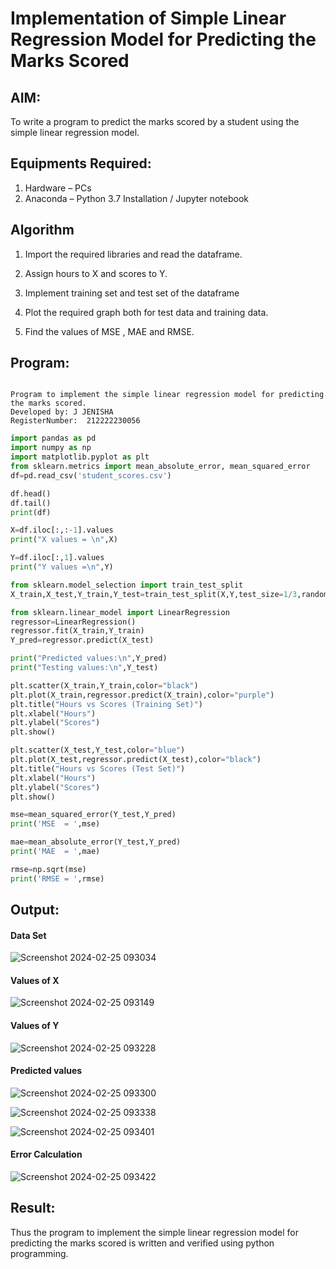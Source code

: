 # Implementation of Simple Linear Regression Model for Predicting the Marks Scored

## AIM:
To write a program to predict the marks scored by a student using the simple linear regression model.

## Equipments Required:
1. Hardware – PCs
2. Anaconda – Python 3.7 Installation / Jupyter notebook

## Algorithm
1. Import the required libraries and read the dataframe.

2. Assign hours to X and scores to Y.

3. Implement training set and test set of the dataframe

4. Plot the required graph both for test data and training data.

5. Find the values of MSE , MAE and RMSE.
 

## Program:
```

Program to implement the simple linear regression model for predicting the marks scored.
Developed by: J JENISHA
RegisterNumber:  212222230056

```

```python
import pandas as pd
import numpy as np
import matplotlib.pyplot as plt
from sklearn.metrics import mean_absolute_error, mean_squared_error
df=pd.read_csv('student_scores.csv')

df.head()
df.tail()
print(df)

X=df.iloc[:,:-1].values
print("X values = \n",X)

Y=df.iloc[:,1].values
print("Y values =\n",Y)

from sklearn.model_selection import train_test_split
X_train,X_test,Y_train,Y_test=train_test_split(X,Y,test_size=1/3,random_state=0)

from sklearn.linear_model import LinearRegression
regressor=LinearRegression()
regressor.fit(X_train,Y_train)
Y_pred=regressor.predict(X_test)

print("Predicted values:\n",Y_pred)
print("Testing values:\n",Y_test)

plt.scatter(X_train,Y_train,color="black")
plt.plot(X_train,regressor.predict(X_train),color="purple")
plt.title("Hours vs Scores (Training Set)")
plt.xlabel("Hours")
plt.ylabel("Scores")
plt.show()

plt.scatter(X_test,Y_test,color="blue")
plt.plot(X_test,regressor.predict(X_test),color="black")
plt.title("Hours vs Scores (Test Set)")
plt.xlabel("Hours")
plt.ylabel("Scores")
plt.show()

mse=mean_squared_error(Y_test,Y_pred)
print('MSE  = ',mse)

mae=mean_absolute_error(Y_test,Y_pred)
print('MAE  = ',mae)

rmse=np.sqrt(mse)
print('RMSE = ',rmse)
```

## Output:
#### Data Set
![Screenshot 2024-02-25 093034](https://github.com/Jenishajustin/Implementation-of-Simple-Linear-Regression-Model-for-Predicting-the-Marks-Scored/assets/119405070/d290a82e-502d-496c-96e8-6b8318e63a03)

#### Values of X
![Screenshot 2024-02-25 093149](https://github.com/Jenishajustin/Implementation-of-Simple-Linear-Regression-Model-for-Predicting-the-Marks-Scored/assets/119405070/6a79284e-ac3d-441b-ba05-9caf641d7287)

#### Values of Y
![Screenshot 2024-02-25 093228](https://github.com/Jenishajustin/Implementation-of-Simple-Linear-Regression-Model-for-Predicting-the-Marks-Scored/assets/119405070/eeb16b86-a5e8-4a83-9ceb-ae47d593140a)

#### Predicted values
![Screenshot 2024-02-25 093300](https://github.com/Jenishajustin/Implementation-of-Simple-Linear-Regression-Model-for-Predicting-the-Marks-Scored/assets/119405070/2369b26a-66bb-4a14-95ad-b5881066322f)

![Screenshot 2024-02-25 093338](https://github.com/Jenishajustin/Implementation-of-Simple-Linear-Regression-Model-for-Predicting-the-Marks-Scored/assets/119405070/627f6ae1-6285-4bd1-9998-3496e232d90a)

![Screenshot 2024-02-25 093401](https://github.com/Jenishajustin/Implementation-of-Simple-Linear-Regression-Model-for-Predicting-the-Marks-Scored/assets/119405070/f1959b3b-14e1-4ca3-8950-9d5ea26237b6)

#### Error Calculation
![Screenshot 2024-02-25 093422](https://github.com/Jenishajustin/Implementation-of-Simple-Linear-Regression-Model-for-Predicting-the-Marks-Scored/assets/119405070/632fd059-c12c-4334-bb61-ead830563d14)

## Result:
Thus the program to implement the simple linear regression model for predicting the marks scored is written and verified using python programming.
